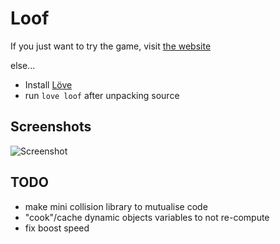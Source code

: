 
# Loof

If you just want to try the game, visit [the website](http://loof.crava.ch/)

else...

- Install [Löve](https://love2d.org/)
- run `love loof` after unpacking source

## Screenshots

![Screenshot](http://loof.crava.ch/images/shot.png)


## TODO

- make mini collision library to mutualise code
- "cook"/cache dynamic objects variables to not re-compute
- fix boost speed
